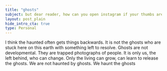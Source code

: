 ```yaml
---
title: "ghosts"
subject: but dear reader, how can you open instagram if your thumbs are ephemeral?
layout: post_plain
hide_intro_cta: true
type: Personal
---
```


I think the haunted often gets things backwards. It is not the ghosts who are stuck here on this earth with something left to resolve. Ghosts are not developmental. They are trapped photographs of people. It is only us, the left behind, who can change. Only the living can grow, can learn to release the ghosts. We are not haunted by ghosts. We haunt the ghosts

<br/>
<br/>
<br/>
<br/>
<br/>
<br/>
<br/>
<br/>
<br/>
<br/>
<br/>
<br/>
<br/>